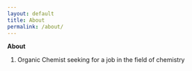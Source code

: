 ```yaml
---
layout: default
title: About
permalink: /about/
---
```

**About** <br>

1. Organic Chemist seeking for a job in the field of chemistry
